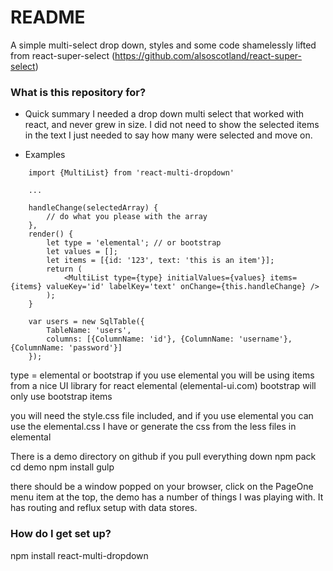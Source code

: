 # README #

A simple multi-select drop down, styles and some code shamelessly lifted from react-super-select (https://github.com/alsoscotland/react-super-select)

### What is this repository for? ###

* Quick summary
I needed a drop down multi select that worked with react, and never grew in size. I did not need to show the selected items in the text I just needed to say how many were selected and move on.

* Examples
```
    import {MultiList} from 'react-multi-dropdown'

    ...

    handleChange(selectedArray) {
        // do what you please with the array
    },
    render() {
        let type = 'elemental'; // or bootstrap
        let values = [];
        let items = [{id: '123', text: 'this is an item'}];
        return (
            <MultiList type={type} initialValues={values} items={items} valueKey='id' labelKey='text' onChange={this.handleChange} />
        );
    }

	var users = new SqlTable({
		TableName: 'users',
		columns: [{ColumnName: 'id'}, {ColumnName: 'username'}, {ColumnName: 'password'}]
	});
```

type = elemental or bootstrap if you use elemental you will be using items from a nice UI library for react elemental (elemental-ui.com) bootstrap will only use bootstrap items

you will need the style.css file included, and if you use elemental you can use the elemental.css I have or generate the css from the less files in elemental

There is a demo directory on github if you pull everything down
npm pack
cd demo
npm install
gulp

there should be a window popped on your browser, click on the PageOne menu item at the top, the demo has a number of things I was playing with. It has routing and reflux setup with data stores.

### How do I get set up? ###

npm install react-multi-dropdown
